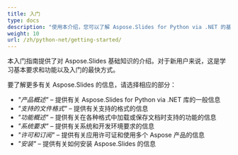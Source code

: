 ```yaml
---
title: 入门
type: docs
description: "使用本介绍，您可以了解 Aspose.Slides for Python via .NET 的基本知识，从而开始实现 Aspose.Slides 为您的业务带来的价值。"
weight: 10
url: /zh/python-net/getting-started/
---
```


本入门指南提供了对 Aspose.Slides 基础知识的介绍。对于新用户来说，这是学习基本要求和功能以及入门的最快方式。

要了解更多有关 Aspose.Slides 的信息，请选择相应的部分：

- *"产品概述"* – 提供有关 Aspose.Slides for Python via .NET 库的一般信息
- *"支持的文件格式"* – 提供有关支持的格式的信息
- *"功能概述"* – 提供有关在各种格式中加载或保存文档时支持的功能的信息
- *"系统要求"* – 提供有关系统和开发环境要求的信息
- *"许可和订阅"* – 提供有关应用许可证和使用多个 Aspose 产品的信息
- *"安装"* – 提供有关如何安装 Aspose.Slides 的信息